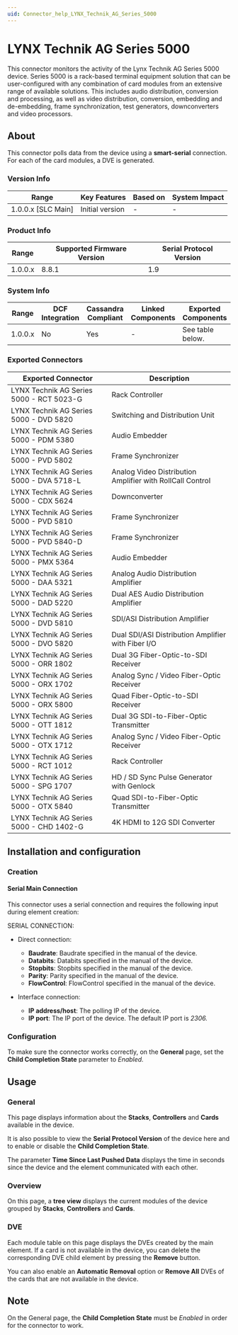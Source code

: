 ```yaml
---
uid: Connector_help_LYNX_Technik_AG_Series_5000
---
```


# LYNX Technik AG Series 5000

This connector monitors the activity of the Lynx Technik AG Series 5000 device. Series 5000 is a rack-based terminal equipment solution that can be user-configured with any combination of card modules from an extensive range of available solutions. This includes audio distribution, conversion and processing, as well as video distribution, conversion, embedding and de-embedding, frame synchronization, test generators, downconverters and video processors.

## About

This connector polls data from the device using a **smart-serial** connection. For each of the card modules, a DVE is generated.

### Version Info

| Range                | Key Features     | Based on     | System Impact     |
|----------------------|------------------|--------------|-------------------|
| 1.0.0.x [SLC Main]   | Initial version  | -            | -                 |

### Product Info

| Range   | Supported Firmware Version | Serial Protocol Version |
|---------|----------------------------|-------------------------|
| 1.0.0.x | 8.8.1                      | 1.9                     |

### System Info

| Range     | DCF Integration     | Cassandra Compliant     | Linked Components     | Exported Components    |
|-----------|---------------------|-------------------------|-----------------------|------------------------|
| 1.0.0.x   | No                  | Yes                     | -                     | See table below.       |

### Exported Connectors

| Exported Connector                       | Description                                               |
|------------------------------------------|-----------------------------------------------------------|
| LYNX Technik AG Series 5000 - RCT 5023-G | Rack Controller                                           |
| LYNX Technik AG Series 5000 - DVD 5820   | Switching and Distribution Unit                           |
| LYNX Technik AG Series 5000 - PDM 5380   | Audio Embedder                                            |
| LYNX Technik AG Series 5000 - PVD 5802   | Frame Synchronizer                                        |
| LYNX Technik AG Series 5000 - DVA 5718-L | Analog Video Distribution Amplifier with RollCall Control |
| LYNX Technik AG Series 5000 - CDX 5624   | Downconverter                                             |
| LYNX Technik AG Series 5000 - PVD 5810   | Frame Synchronizer                                        |
| LYNX Technik AG Series 5000 - PVD 5840-D | Frame Synchronizer                                        |
| LYNX Technik AG Series 5000 - PMX 5364   | Audio Embedder                                            |
| LYNX Technik AG Series 5000 - DAA 5321   | Analog Audio Distribution Amplifier                       |
| LYNX Technik AG Series 5000 - DAD 5220   | Dual AES Audio Distribution Amplifier                     |
| LYNX Technik AG Series 5000 - DVD 5810   | SDI/ASI Distribution Amplifier                            |
| LYNX Technik AG Series 5000 - DVO 5820   | Dual SDI/ASI Distribution Amplifier with Fiber I/O        |
| LYNX Technik AG Series 5000 - ORR 1802   | Dual 3G Fiber-Optic-to-SDI Receiver                       |
| LYNX Technik AG Series 5000 - ORX 1702   | Analog Sync / Video Fiber-Optic Receiver                  |
| LYNX Technik AG Series 5000 - ORX 5800   | Quad Fiber-Optic-to-SDI Receiver                          |
| LYNX Technik AG Series 5000 - OTT 1812   | Dual 3G SDI-to-Fiber-Optic Transmitter                    |
| LYNX Technik AG Series 5000 - OTX 1712   | Analog Sync / Video Fiber-Optic Receiver                  |
| LYNX Technik AG Series 5000 - RCT 1012   | Rack Controller                                           |
| LYNX Technik AG Series 5000 - SPG 1707   | HD / SD Sync Pulse Generator with Genlock                 |
| LYNX Technik AG Series 5000 - OTX 5840   | Quad SDI-to-Fiber-Optic Transmitter                       |
| LYNX Technik AG Series 5000 - CHD 1402-G | 4K HDMI to 12G SDI Converter                              |

## Installation and configuration

### Creation

#### Serial Main Connection

This connector uses a serial connection and requires the following input during element creation:

SERIAL CONNECTION:

- Direct connection:

  - **Baudrate**: Baudrate specified in the manual of the device.
  - **Databits**: Databits specified in the manual of the device.
  - **Stopbits**: Stopbits specified in the manual of the device.
  - **Parity**: Parity specified in the manual of the device.
  - **FlowControl**: FlowControl specified in the manual of the device.

- Interface connection:

  - **IP address/host**: The polling IP of the device.
  - **IP port**: The IP port of the device. The default IP port is *2306.*

### Configuration

To make sure the connector works correctly, on the **General** page, set the **Child Completion State** parameter to *Enabled.*

## Usage

### General

This page displays information about the **Stacks**, **Controllers** and **Cards** available in the device.

It is also possible to view the **Serial Protocol Version** of the device here and to enable or disable the **Child Completion State**.

The parameter **Time Since Last Pushed Data** displays the time in seconds since the device and the element communicated with each other.

### Overview

On this page, a **tree view** displays the current modules of the device grouped by **Stacks**, **Controllers** and **Cards**.

### DVE

Each module table on this page displays the DVEs created by the main element. If a card is not available in the device, you can delete the corresponding DVE child element by pressing the **Remove** button.

You can also enable an **Automatic Removal** option or **Remove All** DVEs of the cards that are not available in the device.

## Note

On the General page, the **Child Completion State** must be *Enabled* in order for the connector to work.
